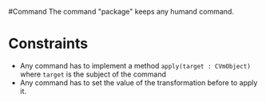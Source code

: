 #Command
The command "package" keeps any humand command.

# Constraints
* Any command has to implement a method `apply(target : CVmObject)` where `target` is the subject of the command
* Any command has to set the value of the transformation before to apply it.
